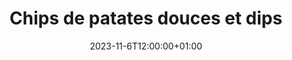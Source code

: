 ---
title: "Chips de patates douces et dips"
date: 2023-11-6T12:00:00+01:00
draft: false
image: "images/fringale/volume3/novembre23/chipspatate.jpg"
thumbnail: "images/fringale/volume3/novembre23/chipspatate.jpg"
---